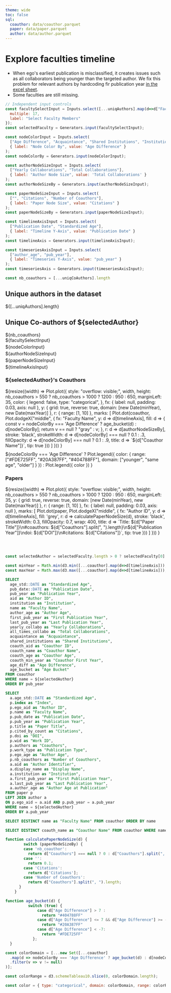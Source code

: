 ```yaml
---
theme: wide
toc: false
sql:
  coauthor: data/coauthor.parquet
  paper: data/paper.parquet
  author: data/author.parquet
---
```


# Explore faculties timeline

<div class="warning" label="⚠️ Known data issues ⚠️">
 <ul>
  <li>When ego's earliest publication is misclassified, it creates issues such as all collaborators being younger than the targeted author. We fix this problem for relevant authors by hardcoding fir publication year <a href="https://docs.google.com/spreadsheets/d/1LYoj01Wnfhd8SPNZXg1bg1jjxE9TSZ-pCKhoqhD0uWo/edit?gid=1748010441#gid=1748010441">in the excel sheet</a>.</li>
  <li>Some faculties are still missing.</li>
</ul> 
</div>

```js
// Independent input controls
const facultySelectInput = Inputs.select([...uniqAuthors].map(d=>d["Faculty Name"]), { 
  multiple: 17, 
  label: "Select Faculty Members" 
});
const selectedFaculty = Generators.input(facultySelectInput);

const nodeColorInput = Inputs.select(
  ["Age Difference", "Acquaintance", "Shared Institutions", "Institution"], 
  { label: "Node Color By", value: "Age Difference" }
);
const nodeColorBy = Generators.input(nodeColorInput);

const authorNodeSizeInput = Inputs.select(
  ["Yearly Collaborations", "Total Collaborations"], 
  { label: "Author Node Size", value: 'Total Collaborations' }
);
const authorNodeSizeBy = Generators.input(authorNodeSizeInput);

const paperNodeSizeInput = Inputs.select(
  ["", "Citations", "Number of Coauthors"], 
  { label: "Paper Node Size", value: "Citations" }
);
const paperNodeSizeBy = Generators.input(paperNodeSizeInput);

const timelineAxisInput = Inputs.select(
  ["Publication Date", "Standardized Age"], 
  { label: "Timeline Y-Axis", value: "Publication Date" }
);
const timelineAxis = Generators.input(timelineAxisInput);

const timeseriesAxisInput = Inputs.select(
  ["author_age", "pub_year"], 
  { label: "Timeseries Y-Axis", value: "pub_year" }
);
const timeseriesAxis = Generators.input(timeseriesAxisInput);
```

```js
const nb_coauthors = [...uniqCoAuthors].length
```

<div class="grid grid-cols-4">
  <div class="grid-colspan-1">
    <div class="card">
      <h2>Unique authors in the dataset</h2>                                                                         
      <span class="big">${[...uniqAuthors].length}</span>
    </div>
    <div class="card">
      <h2>Unique Co-authors of ${selectedAuthor}</h2>                                                                         
      <span class="big">${nb_coauthors}</span>
    </div>
    <div>
      <div style="margin-bottom: 4px;">${facultySelectInput}</div>
      <div style="margin-bottom: 4px;">${nodeColorInput}</div>
      <div style="margin-bottom: 4px;">${authorNodeSizeInput}</div>
      <div style="margin-bottom: 4px;">${paperNodeSizeInput}</div>
      <div style="margin-bottom: 4px;">${timelineAxisInput}</div>
      <!-- <div style="margin-bottom: 4px;">${timeseriesAxisInput}</div> -->
    </div>
  </div>
  <div class="grid-colspan-3">
    <div class="grid grid-cols-2">
      <div class="card">
        <h3>${selectedAuthor}'s Coauthors</h3>
        ${resize((width) => 
        Plot.plot({
                style: "overflow: visible;",
                width,
                height: nb_coauthors > 550 ? nb_coauthors > 1000 ? 1200 : 950 : 650,
                marginLeft: 35,
                color: {
                  legend: false,
                  type: "categorical",
                },
                fx: { label: null, padding: 0.03, axis: null },
                y: { 
                  grid: true, 
                  reverse: true, 
                  domain: [new Date(minYear), new Date(maxYear)] 
                }, 
                r: { range: [1, 10] },
                marks: [
                  Plot.dot(coauthor, Plot.dodgeX("middle", {
                    fx: "Faculty Name",
                    y: d => d[timelineAxis], 
                    fill: d => {
                      const v = nodeColorBy === 'Age Difference' ? age_bucket(d) : d[nodeColorBy];
                      return v == null ? "gray" : v;
                    },
                    r: d => d[authorNodeSizeBy], 
                    stroke: 'black', 
                    strokeWidth: d => d[nodeColorBy] === null ? 0.1 : .3, 
                    fillOpacity: d => d[nodeColorBy] === null ? 0.1 : .9, 
                    title: d => `${d["Coauthor Name"]}`,
                    tip: true
                  }))
                ]
                }))
        }
        <div style="margin-top: 10px;">
          ${nodeColorBy === 'Age Difference' ? 
              Plot.legend({
                color: {
                  range: ["#FDE725FF", "#20A387FF", "#404788FF"], 
                  domain: ["younger", "same age", "older"]
                }
              }) : Plot.legend({ color })
            }
        </div>
      </div>
      <div class="card">
        <h3>Papers</h3>
        ${resize((width) => 
          Plot.plot({
                style: "overflow: visible;",
                width,
                height: nb_coauthors > 550 ? nb_coauthors > 1000 ? 1200 : 950 : 650,
                marginLeft: 35,
                y: { 
                  grid: true, 
                  reverse: true, 
                  domain: [new Date(minYear), new Date(maxYear)]  }, 
                r: { range: [1, 10] },
                fx: { label: null, padding: 0.03, axis: null },
                marks: [
                  Plot.dot(paper, Plot.dodgeX("middle", {
                    fx: "Author ID",
                    y: d => d[timelineAxis], 
                    fill: 'grey',
                    r: d => calculatePaperNodeSize(d), 
                    stroke: 'black', 
                    strokeWidth: 0.3, 
                    fillOpacity: 0.7, 
                    wrap: 400,
                    title: d => `Title: ${d["Paper Title"]}\n#coauthors: ${d["Coauthors"].split(", ").length}\n${d["Publication Year"]}\ndoi: ${d["DOI"]}\n#citations: ${d["Citations"]}`,
                    tip: true
                  }))
                ]
        }))
        }
        <div style="height: 35px; margin-top: 10px;"></div>
      </div>
    </div>
  </div>
</div>

```js
const selectedAuthor = selectedFaculty.length > 0 ? selectedFaculty[0] : 'Peter Sheridan Dodds'
```

```js
const minYear = Math.min(d3.min([...coauthor].map(d=>d[timelineAxis])),d3.min([...paper].map(d=>d[timelineAxis])))
const maxYear = Math.max(d3.max([...coauthor].map(d=>d[timelineAxis])),d3.max([...paper].map(d=>d[timelineAxis])))
```

<!-- ## Coauthor table -->

```sql id=coauthor
SELECT 
  age_std::DATE as "Standardized Age", 
  pub_date::DATE as "Publication Date", 
  pub_year as "Publication Year",
  aid as "Author ID",
  institution as "Institution",
  name as "Faculty Name",
  author_age as "Author Age",
  first_pub_year as "First Publication Year",
  last_pub_year as "Last Publication Year",
  yearly_collabo as "Yearly Collaborations",
  all_times_collabo as "Total Collaborations",
  acquaintance as "Acquaintance",
  shared_institutions as "Shared Institutions",
  coauth_aid as "Coauthor ID",
  coauth_name as "Coauthor Name",
  coauth_age as "Coauthor Age",
  coauth_min_year as "Coauthor First Year",
  age_diff as "Age Difference",
  age_bucket as "Age Bucket"
FROM coauthor 
WHERE name = ${selectedAuthor}
ORDER BY pub_year
```

<!-- ## Paper table -->

```sql id=paper
SELECT 
  a.age_std::DATE as "Standardized Age",
  p.index as "Index",
  p.ego_aid as "Author ID",
  p.name as "Faculty Name",
  p.pub_date as "Publication Date",
  p.pub_year as "Publication Year",
  p.title as "Paper Title",
  p.cited_by_count as "Citations",
  p.doi as "DOI",
  p.wid as "Work ID",
  p.authors as "Coauthors",
  p.work_type as "Publication Type",
  p.ego_age as "Author Age",
  p.nb_coauthors as "Number of Coauthors",
  a.aid as "Author Identifier",
  a.display_name as "Display Name",
  a.institution as "Institution",
  a.first_pub_year as "First Publication Year",
  a.last_pub_year as "Last Publication Year",
  a.author_age as "Author Age at Publication"
FROM paper p
LEFT JOIN author a
ON p.ego_aid = a.aid AND p.pub_year = a.pub_year
WHERE name = ${selectedAuthor}
ORDER BY a.pub_year
```

```sql id=uniqAuthors
SELECT DISTINCT name as "Faculty Name" FROM coauthor ORDER BY name
```

```sql id=uniqCoAuthors
SELECT DISTINCT coauth_name as "Coauthor Name" FROM coauthor WHERE name = ${selectedAuthor} 
```

```js
function calculatePaperNodeSize(d) {
        switch (paperNodeSizeBy) {
        case 'nb_coauthor':
          return d["Coauthors"] === null ? 0 : d["Coauthors"].split(", ").length;
        case '':
          return 0.1;
        case 'Citations':
          return d['Citations'];
        case 'Number of Coauthors':
          return d["Coauthors"].split(", ").length;
      }
    }
```

```js
function age_bucket(d) {
          switch (true) {
              case d["Age Difference"] > 7 : 
                return "#404788FF"
              case d["Age Difference"] <= 7 && d["Age Difference"] >= -7:
                return "#20A387FF"
              case d["Age Difference"] < -7:
                return "#FDE725FF"
            };
  }
```

<!-- LEGEND COAUTHOR -->

```js
const colorDomain = [...new Set([...coauthor]
  .map(d => nodeColorBy === 'Age Difference' ? age_bucket(d) : d[nodeColorBy])
  .filter(v => v != null)
)];
```

```js
const colorRange = d3.schemeTableau10.slice(0, colorDomain.length);
```

```js
const color = { type: "categorical", domain: colorDomain, range: colorRange };
```
